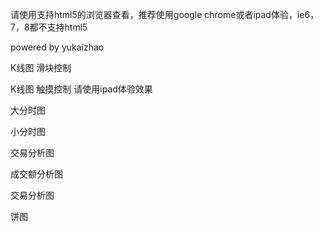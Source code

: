 请使用支持html5的浏览器查看，推荐使用google chrome或者ipad体验，ie6，7，8都不支持html5

powered by yukaizhao

K线图 滑块控制


K线图 触摸控制
请使用ipad体验效果 

大分时图


小分时图


交易分析图


成交额分析图


交易分析图


饼图
